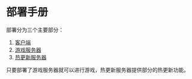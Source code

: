 # 部署手册

部署分为三个主要部分：

1. [客户端](README_FRONTEND.md)  
2. [游戏服务器](README_BACKEND.md)
3. [热更新服务器](README_HOT_UPDATE_SERVER.md)

只要部署了游戏服务器就可以进行游戏，热更新服务器提供部分的热更新功能。
